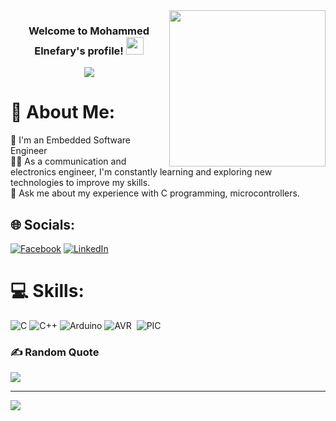 <img width="250" align="right" src="https://c.tenor.com/_DOBjnGspYAAAAAM/code-coding.gif">

<h3 align="center">
  Welcome to Mohammed Elnefary's profile!
  <img src="https://media.giphy.com/media/hvRJCLFzcasrR4ia7z/giphy.gif" width="28">
</h3>

<!-- Typing SVG by DenverCoder1 - https://github.com/DenverCoder1/readme-typing-svg -->
<p align="center">
  <a href="https://github.com/DenverCoder1/readme-typing-svg"><img src="https://readme-typing-svg.herokuapp.com/?lines=Embedded%20Software%20Engineer;Always%20learning%20new%20things&font=Fira%20Code&center=true&width=440&height=45&color=f75c7e&vCenter=true&size=22"></a>
</p> 


# 💫 About Me:
🏢 I'm an Embedded Software Engineer<br>👨‍💻 As a communication and electronics engineer, I'm constantly learning and exploring new technologies to improve my skills.<br>💬 Ask me about my experience with C programming, microcontrollers.


## 🌐 Socials:
[![Facebook](https://img.shields.io/badge/Facebook-%231877F2.svg?logo=Facebook&logoColor=white)](https://facebook.com/mohammed.elnefary) [![LinkedIn](https://img.shields.io/badge/LinkedIn-%230077B5.svg?logo=linkedin&logoColor=white)](https://linkedin.com/in/mohammed-elnefary-14532a178) 

# 💻 Skills:
![C](https://img.shields.io/badge/c-%2300599C.svg?style=for-the-badge&logo=c&logoColor=white) ![C++](https://img.shields.io/badge/c++-%2300599C.svg?style=for-the-badge&logo=c%2B%2B&logoColor=white) ![Arduino](https://img.shields.io/badge/-Arduino-00979D?style=for-the-badge&logo=Arduino&logoColor=white)
![AVR](https://img.shields.io/badge/AVR-00599C?style=for-the-badge&logo=&logoColor=339933)&nbsp;
![PIC](https://img.shields.io/badge/PIC-00599C?style=for-the-badge&logo=&logoColor=339933)&nbsp;


### ✍️ Random Quote
![](https://quotes-github-readme.vercel.app/api?type=horizontal&theme=radical)

---
[![](https://visitcount.itsvg.in/api?id=mhmd30&icon=0&color=8)](https://visitcount.itsvg.in)

<!-- Proudly created with GPRM ( https://gprm.itsvg.in ) -->
